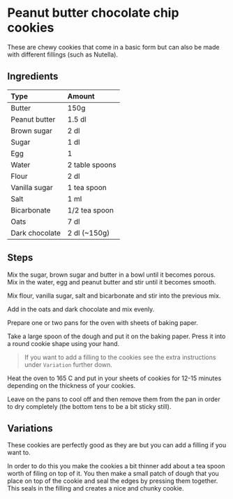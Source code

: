 # Peanut butter chocolate chip cookies

These are chewy cookies that come in a basic form but can also be made with different fillings (such as Nutella).

## Ingredients

| Type           | Amount         |
| :------------- | :------------- |
| Butter         | 150g           |
| Peanut butter  | 1.5 dl         |
| Brown sugar    | 2 dl           |
| Sugar          | 1 dl           |
| Egg            | 1              |
| Water          | 2 table spoons |
| Flour          | 2 dl           |
| Vanilla sugar  | 1 tea spoon    |
| Salt           | 1 ml           |
| Bicarbonate    | 1/2 tea spoon  |
| Oats           | 7 dl           |
| Dark chocolate | 2 dl (~150g)   |

## Steps

Mix the sugar, brown sugar and butter in a bowl until it becomes porous. Mix in the water, egg and peanut butter and stir until it becomes smooth.

Mix flour, vanilla sugar, salt and bicarbonate and stir into the previous mix.

Add in the oats and dark chocolate and mix evenly.

Prepare one or two pans for the oven with sheets of baking paper.

Take a large spoon of the dough and put it on the baking paper. Press it into a round cookie shape using your hand.

> If you want to add a filling to the cookies see the extra instructions under `Variation` further down.

Heat the oven to 165 C and put in your sheets of cookies for 12-15 minutes depending on the thickness of your cookies.

Leave on the pans to cool off and then remove them from the pan in order to dry completely (the bottom tens to be a bit sticky still).

## Variations

These cookies are perfectly good as they are but you can add a filling if you want to.

In order to do this you make the cookies a bit thinner add about a tea spoon worth of filing on top of it. You then make a small patch of dough that you place on top of the cookie and seal the edges by pressing them together. This seals in the filling and creates a nice and chunky cookie.
